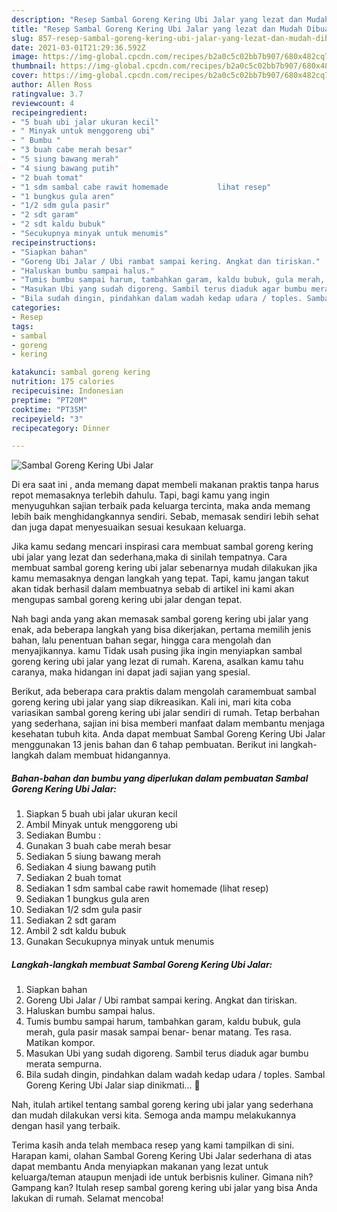 ```yaml
---
description: "Resep Sambal Goreng Kering Ubi Jalar yang lezat dan Mudah Dibuat"
title: "Resep Sambal Goreng Kering Ubi Jalar yang lezat dan Mudah Dibuat"
slug: 857-resep-sambal-goreng-kering-ubi-jalar-yang-lezat-dan-mudah-dibuat
date: 2021-03-01T21:29:36.592Z
image: https://img-global.cpcdn.com/recipes/b2a0c5c02bb7b907/680x482cq70/sambal-goreng-kering-ubi-jalar-foto-resep-utama.jpg
thumbnail: https://img-global.cpcdn.com/recipes/b2a0c5c02bb7b907/680x482cq70/sambal-goreng-kering-ubi-jalar-foto-resep-utama.jpg
cover: https://img-global.cpcdn.com/recipes/b2a0c5c02bb7b907/680x482cq70/sambal-goreng-kering-ubi-jalar-foto-resep-utama.jpg
author: Allen Ross
ratingvalue: 3.7
reviewcount: 4
recipeingredient:
- "5 buah ubi jalar ukuran kecil"
- " Minyak untuk menggoreng ubi"
- " Bumbu "
- "3 buah cabe merah besar"
- "5 siung bawang merah"
- "4 siung bawang putih"
- "2 buah tomat"
- "1 sdm sambal cabe rawit homemade           lihat resep"
- "1 bungkus gula aren"
- "1/2 sdm gula pasir"
- "2 sdt garam"
- "2 sdt kaldu bubuk"
- "Secukupnya minyak untuk menumis"
recipeinstructions:
- "Siapkan bahan"
- "Goreng Ubi Jalar / Ubi rambat sampai kering. Angkat dan tiriskan."
- "Haluskan bumbu sampai halus."
- "Tumis bumbu sampai harum, tambahkan garam, kaldu bubuk, gula merah, gula pasir masak sampai benar- benar matang. Tes rasa. Matikan kompor."
- "Masukan Ubi yang sudah digoreng. Sambil terus diaduk agar bumbu merata sempurna."
- "Bila sudah dingin, pindahkan dalam wadah kedap udara / toples. Sambal Goreng Kering Ubi Jalar siap dinikmati... 🤗"
categories:
- Resep
tags:
- sambal
- goreng
- kering

katakunci: sambal goreng kering 
nutrition: 175 calories
recipecuisine: Indonesian
preptime: "PT20M"
cooktime: "PT35M"
recipeyield: "3"
recipecategory: Dinner

---
```



![Sambal Goreng Kering Ubi Jalar](https://img-global.cpcdn.com/recipes/b2a0c5c02bb7b907/680x482cq70/sambal-goreng-kering-ubi-jalar-foto-resep-utama.jpg)

Di era  saat ini , anda memang dapat membeli makanan praktis tanpa harus repot memasaknya terlebih dahulu. Tapi, bagi kamu yang ingin menyuguhkan sajian terbaik pada keluarga tercinta, maka anda memang lebih baik menghidangkannya sendiri. Sebab, memasak sendiri lebih sehat dan juga dapat menyesuaikan sesuai kesukaan keluarga.

Jika kamu sedang mencari inspirasi cara membuat sambal goreng kering ubi jalar yang lezat dan sederhana,maka di sinilah tempatnya. Cara membuat sambal goreng kering ubi jalar  sebenarnya mudah dilakukan jika kamu memasaknya dengan langkah yang tepat. Tapi, kamu jangan takut akan tidak berhasil dalam membuatnya 
sebab di artikel ini kami akan mengupas sambal goreng kering ubi jalar dengan tepat.  



Nah bagi anda yang akan memasak sambal goreng kering ubi jalar yang enak, ada beberapa langkah yang bisa dikerjakan, pertama memilih jenis bahan, lalu penentuan bahan segar, hingga cara mengolah dan menyajikannya. kamu Tidak usah pusing jika ingin menyiapkan sambal goreng kering ubi jalar yang lezat di rumah. Karena, asalkan kamu  tahu caranya, maka hidangan ini dapat jadi sajian yang spesial.

Berikut, ada beberapa cara praktis  dalam mengolah caramembuat sambal goreng kering ubi jalar yang siap dikreasikan. Kali ini, mari kita coba variasikan sambal goreng kering ubi jalar sendiri di rumah. Tetap berbahan yang sederhana, sajian ini bisa memberi manfaat dalam membantu menjaga kesehatan tubuh kita. Anda dapat membuat Sambal Goreng Kering Ubi Jalar menggunakan 13 jenis bahan dan 6 tahap pembuatan. Berikut ini langkah-langkah dalam membuat hidangannya.

<!--inarticleads1-->

##### Bahan-bahan dan bumbu yang diperlukan dalam pembuatan Sambal Goreng Kering Ubi Jalar:

1. Siapkan 5 buah ubi jalar ukuran kecil
1. Ambil  Minyak untuk menggoreng ubi
1. Sediakan  Bumbu :
1. Gunakan 3 buah cabe merah besar
1. Sediakan 5 siung bawang merah
1. Sediakan 4 siung bawang putih
1. Sediakan 2 buah tomat
1. Sediakan 1 sdm sambal cabe rawit homemade           (lihat resep)
1. Sediakan 1 bungkus gula aren
1. Sediakan 1/2 sdm gula pasir
1. Sediakan 2 sdt garam
1. Ambil 2 sdt kaldu bubuk
1. Gunakan Secukupnya minyak untuk menumis




<!--inarticleads2-->

##### Langkah-langkah membuat Sambal Goreng Kering Ubi Jalar:

1. Siapkan bahan
1. Goreng Ubi Jalar / Ubi rambat sampai kering. Angkat dan tiriskan.
1. Haluskan bumbu sampai halus.
1. Tumis bumbu sampai harum, tambahkan garam, kaldu bubuk, gula merah, gula pasir masak sampai benar- benar matang. Tes rasa. Matikan kompor.
1. Masukan Ubi yang sudah digoreng. Sambil terus diaduk agar bumbu merata sempurna.
1. Bila sudah dingin, pindahkan dalam wadah kedap udara / toples. Sambal Goreng Kering Ubi Jalar siap dinikmati... 🤗




Nah, itulah artikel tentang  sambal goreng kering ubi jalar  yang sederhana dan mudah dilakukan versi kita. Semoga anda mampu melakukannya dengan hasil yang terbaik. 

Terima kasih anda telah membaca resep yang kami tampilkan di sini. Harapan kami, olahan  Sambal Goreng Kering Ubi Jalar sederhana di atas dapat membantu Anda menyiapkan makanan yang lezat untuk keluarga/teman ataupun menjadi ide untuk berbisnis kuliner. Gimana nih? Gampang kan? Itulah resep sambal goreng kering ubi jalar yang bisa Anda lakukan di rumah. Selamat mencoba!

